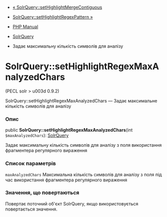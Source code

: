 - [«
SolrQuery::setHighlightMergeContiguous](solrquery.sethighlightmergecontiguous.md)
- [SolrQuery::setHighlightRegexPattern
»](solrquery.sethighlightregexpattern.md)

- [PHP Manual](index.md)
- [SolrQuery](class.solrquery.md)
- Задає максимальну кількість символів для аналізу

# SolrQuery::setHighlightRegexMaxAnalyzedChars

(PECL solr \> u003d 0.9.2)

SolrQuery::setHighlightRegexMaxAnalyzedChars — Задає максимальне
кількість символів для аналізу

### Опис

public **SolrQuery::setHighlightRegexMaxAnalyzedChars**(int
`$maxAnalyzedChars`): [SolrQuery](class.solrquery.md)

Задає максимальну кількість символів для аналізу з поля
використання фрагментера регулярного вираження

### Список параметрів

`maxAnalyzedChars`
Максимальна кількість символів для аналізу з поля під час використання
фрагментера регулярного вираження

### Значення, що повертаються

Повертає поточний об'єкт SolrQuery, якщо використовується повертається
значення.
